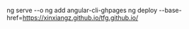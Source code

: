 ng serve --o
ng add angular-cli-ghpages
ng deploy --base-href=https://xinxiangz.github.io/tfg.github.io/